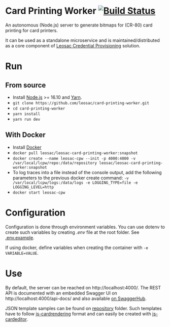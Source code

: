# Card Printing Worker [![Build Status](https://github.com/leosac/card-printing-worker/actions/workflows/node.js.yml/badge.svg?branch=master)](https://github.com/leosac/card-printing-worker/actions/workflows/node.js.yml)
An autonomous (Node.js) server to generate bitmaps for (CR-80) card printing for card printers.

It can be used as a standalone microservice and is maintained/distributed as a core component of [Leosac Credential Provisioning](https://leosac.com/credential-provisioning/) solution.

# Run

## From source
 * Install [Node.js](https://nodejs.org/en/download) >= 16.10 and [Yarn](https://yarnpkg.com/getting-started/install).
 * `git clone https://github.com/leosac/card-printing-worker.git`
 * `cd card-printing-worker`
 * `yarn install`
 * `yarn run dev`

## With Docker
 * Install [Docker](https://docs.docker.com/engine/install/)
 * `docker pull leosac/leosac-card-printing-worker:snapshot`
 * `docker create --name leosac-cpw --init -p 4000:4000 -v /var/local/lcpw/repo:/data/repository leosac/leosac-card-printing-worker:snapshot`
 * To log traces into a file instead of the console output, add the following parameters to the previous docker create command: `-v /var/local/lcpw/logs:/data/logs -e LOGGING_TYPE=file -e LOGGING_LEVEL=http`
 * `docker start leosac-cpw`

# Configuration
Configuration is done through environment variables. You can use dotenv to create such variables by creating *.env* file at the root folder. See [.env.example](https://github.com/leosac/card-printing-worker/blob/master/.env.example).

If using docker, define variables when creating the container with `-e VARIABLE=VALUE`.

# Use
By default, the server can be reached on http://localhost:4000/.
The REST API is documented with an embedded Swagger UI on http://localhost:4000/api-docs/ and also available [on SwaggerHub](https://app.swaggerhub.com/apis/LEOSAC/CardPrintingWorker/1.0.0#/).

JSON template samples can be found on [repository](https://github.com/leosac/card-printing-worker/tree/master/repository) folder.
Such templates have to follow [js-cardrendering](https://github.com/leosac/js-cardrendering) format and can easily be created with [js-cardeditor](https://github.com/leosac/js-cardeditor).
